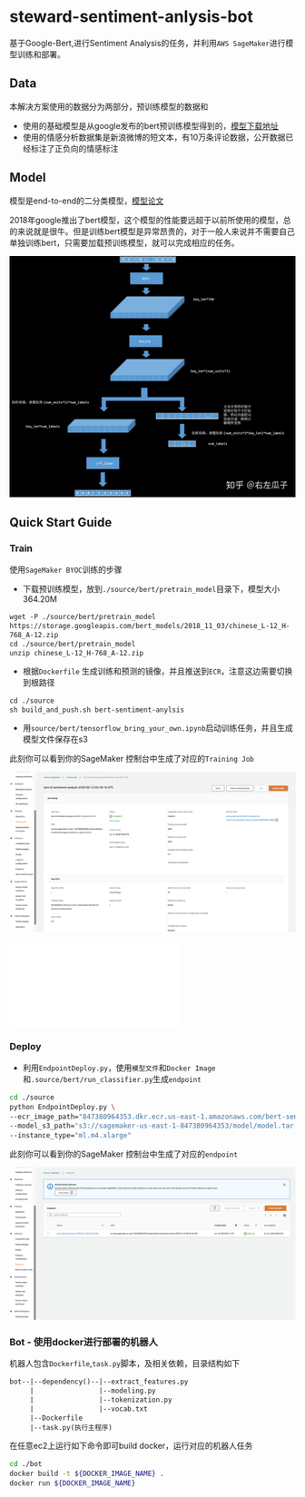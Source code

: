 # steward-sentiment-anlysis-bot
基于Google-Bert,进行Sentiment Analysis的任务，并利用`AWS SageMaker`进行模型训练和部署。

## Data
本解决方案使用的数据分为两部分，预训练模型的数据和
* 使用的基础模型是从google发布的bert预训练模型得到的，[模型下载地址](https://storage.googleapis.com/bert_models/2018_11_03/chinese_L-12_H-768_A-12.zip)
* 使用的情感分析数据集是新浪微博的短文本，有10万条评论数据，公开数据已经标注了正负向的情感标注

## Model
模型是end-to-end的二分类模型，[模型论文](https://arxiv.org/abs/1810.04805)

2018年google推出了bert模型，这个模型的性能要远超于以前所使用的模型，总的来说就是很牛。但是训练bert模型是异常昂贵的，对于一般人来说并不需要自己单独训练bert，只需要加载预训练模型，就可以完成相应的任务。

![picuture](Document/bert.jpg)

## Quick Start Guide
### Train
使用`SageMaker BYOC`训练的步骤
* 下载预训练模型，放到`./source/bert/pretrain_model`目录下，模型大小364.20M

```
wget -P ./source/bert/pretrain_model https://storage.googleapis.com/bert_models/2018_11_03/chinese_L-12_H-768_A-12.zip
cd ./source/bert/pretrain_model
unzip chinese_L-12_H-768_A-12.zip 
```

* 根据`Dockerfile` 生成训练和预测的镜像，并且推送到`ECR`，注意这边需要切换到根路径
        
```
cd ./source
sh build_and_push.sh bert-sentiment-anylsis
```

* 用`source/bert/tensorflow_bring_your_own.ipynb`启动训练任务，并且生成模型文件保存在s3

此刻你可以看到你的SageMaker 控制台中生成了对应的`Training Job`

![picuture](Document/training_job.png)

![准确率](./source/Document/accuracy.txt)

### Deploy
* 利用`EndpointDeploy.py`，使用`模型文件`和`Docker Image`和`.source/bert/run_classifier.py`生成`endpoint`

```sh
cd ./source
python EndpointDeploy.py \
--ecr_image_path="847380964353.dkr.ecr.us-east-1.amazonaws.com/bert-sentiment-anylsis:latest" \
--model_s3_path="s3://sagemaker-us-east-1-847380964353/model/model.tar.gz" \
--instance_type="ml.m4.xlarge"
```
此刻你可以看到你的SageMaker 控制台中生成了对应的`endpoint`

![picuture](Document/endpoint.png)

### Bot - 使用docker进行部署的机器人

机器人包含`Dockerfile`,`task.py`脚本，及相关依赖，目录结构如下

```
bot--|--dependency()--|--extract_features.py
     |                |--modeling.py
     |                |--tokenization.py
     |                |--vocab.txt
     |--Dockerfile
     |--task.py(执行主程序)
```

在任意ec2上运行如下命令即可build docker，运行对应的机器人任务
```sh
cd ./bot 
docker build -t ${DOCKER_IMAGE_NAME} .
docker run ${DOCKER_IMAGE_NAME}
```



